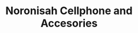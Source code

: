 ---
title: "Noronisah Cellphone and Accesories"
url: /tarlac/noronisah-cellphone-and-accesories/
shop: Handy
---